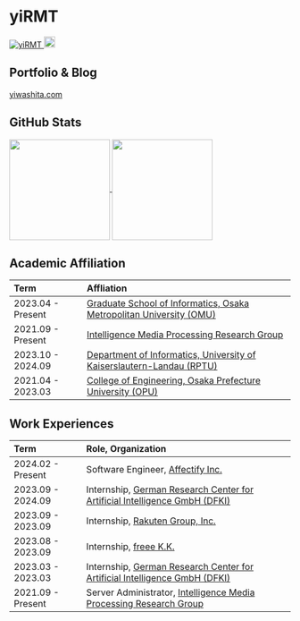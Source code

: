 # yiRMT

<p align="left">
  <a href="https://github.com/yiRMT/yiRMT/">
    <img src="https://komarev.com/ghpvc/?username=yiRMT" alt="yiRMT" />
  </a>
  <a href="https://github.com/yiRMT">
    <img height="20" src="https://img.shields.io/github/followers/yiRMT?label=follow&logo=github&style=flat" />
  </a>
</p>

## Portfolio & Blog

[yiwashita.com](https://yiwashita.com/en)

## GitHub Stats
<a href="https://github.com/anuraghazra/github-readme-stats">
   <img height=180 align="center" src="https://github-readme-stats.vercel.app/api?username=yiRMT&show_icons=true&count_private=true&theme=transparent" />
</a>
<a href="https://github.com/anuraghazra/github-readme-stats">
   <img height=180 align="center" src="https://github-readme-stats.vercel.app/api/top-langs/?username=yiRMT&layout=compact&hide=tex&theme=transparent" />
</a>

## Academic Affiliation
| Term              | Affliation                                                                                                         |
|:------------------|:-------------------------------------------------------------------------------------------------------------------|
| 2023.04	- Present | [Graduate School of Informatics, Osaka Metropolitan University (OMU)](https://www.omu.ac.jp/i/en/)                 |
| 2021.09	- Present | [Intelligence Media Processing Research Group](https://imlab.jp/index-e.html)                                      |
| 2023.10 - 2024.09 |	[Department of Informatics, University of Kaiserslautern-Landau (RPTU)](https://rptu.de/en)                        |
| 2021.04	- 2023.03 | [College of Engineering, Osaka Prefecture University (OPU)](https://www.osakafu-u.ac.jp/en/academics/colleges/ce/) |

## Work Experiences
| Term              | Role, Organization                                                                                                 |
|:------------------|:-------------------------------------------------------------------------------------------------------------------|
| 2024.02	-	Present | Software Engineer, [Affectify Inc.](https://affectify.jp/)                                                         |
| 2023.09	-	2024.09 | Internship, [German Research Center for Artificial Intelligence GmbH (DFKI)](https://www.dfki.de/en/web)                |
| 2023.09	-	2023.09 | Internship, [Rakuten Group, Inc.](https://global.rakuten.com/corp)                                                 |
| 2023.08	-	2023.09 | Internship, [freee K.K.](https://corp.freee.co.jp/en)                                                              |
| 2023.03	-	2023.03 | Internship, [German Research Center for Artificial Intelligence GmbH (DFKI)](https://www.dfki.de/en/web)                |
| 2021.09	-	Present | Server Administrator, [Intelligence Media Processing Research Group](https://imlab.jp/index-e.html)                |
